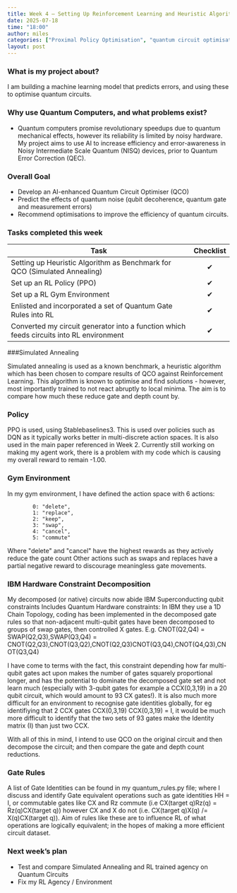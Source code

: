 ```yaml
---
title: Week 4 – Setting Up Reinforcement Learning and Heuristic Algorithms
date: 2025-07-18
time: "18:00"
author: miles
categories: ["Proximal Policy Optimisation", "quantum circuit optimisation", "heuristic algorithm"]
layout: post
---
```



### What is my project about?

I am building a machine learning model that predicts errors, and using these to optimise quantum circuits.
### Why use Quantum Computers, and what problems exist?
* Quantum computers promise revolutionary speedups due to quantum mechanical effects, however its reliability is limited by noisy hardware. My project aims to use AI to increase efficiency and error-awareness in Noisy Intermediate Scale Quantum (NISQ) devices, prior to Quantum Error Correction (QEC).
### Overall Goal
* Develop an AI-enhanced Quantum Circuit Optimiser (QCO)
* Predict the effects of quantum noise (qubit decoherence, quantum gate and measurement errors)
* Recommend optimisations to improve the efficiency of quantum circuits.
### Tasks completed this week

| Task                                                                                                                         | Checklist |
|------------------------------------------------------------------------------------------------------------------------------|:--------:|
| Setting up Heuristic Algorithm as Benchmark for QCO (Simulated Annealing)| ✔        |
| Set up an RL Policy (PPO)| ✔        |
| Set up a RL Gym Environment | ✔        |
| Enlisted and incorporated a set of Quantum Gate Rules into RL| ✔        |
| Converted my circuit generator into a function which feeds circuits into RL environment| ✔         |

###Simulated Annealing

Simulated annealing is used as a known benchmark, a heuristic algorithm which has been chosen to compare results of QCO against Reinforcement Learning.
This algorithm is known to optimise and find solutions - however, most importantly trained to not react abruptly to local minima.
The aim is to compare how much these reduce gate and depth count by.

### Policy

PPO is used, using Stablebaselines3. This is used over policies such as DQN as it typically works better in multi-discrete action spaces. It is also used in the main paper referenced in Week 2.
Currently still working on making my agent work, there is a problem with my code which is causing my overall reward to remain -1.00.

### Gym Environment

In my gym environment, I have defined the action space with 6 actions:

            0: "delete",
            1: "replace",
            2: "keep",
            3: "swap",
            4: "cancel",
            5: "commute"

Where "delete" and "cancel" have the highest rewards as they actively reduce the gate count
Other actions such as swaps and replaces have a partial negative reward to discourage meaningless gate movements.

### IBM Hardware Constraint Decomposition

My decomposed (or native) circuits now abide IBM Superconducting qubit constraints
Includes Quantum Hardware constraints: In IBM they use a 1D Chain Topology, coding has been implemented in the decomposed gate rules so that  non-adjacent multi-qubit gates have been decomposed to groups of swap gates, then controlled X gates.
E.g. CNOT(Q2,Q4) = SWAP(Q2,Q3),SWAP(Q3,Q4) = CNOT(Q2,Q3),CNOT(Q3,Q2),CNOT(Q2,Q3)CNOT(Q3,Q4),CNOT(Q4,Q3),CNOT(Q3,Q4)

I have come to terms with the fact, this constraint depending how far multi-qubit gates act upon makes the number of gates squarely proportional longer, and has the potential to dominate the decomposed gate set and not learn much (especially with 3-qubit gates for example a CCX(0,3,19) in a 20 qubit circuit, which would amount to 93 CX gates!).
It is also much more difficult for an environment to recognise gate identities globally, for eg identifiying that 2 CCX gates CCX(0,3,19) CCX(0,3,19) = I, it would be much more difficult to identify that the two sets of 93 gates make the Identity matrix (I) than just two CCX.

With all of this in mind, I intend to use QCO on the original circuit and then decompose the circuit; and then compare the gate and depth count reductions.

### Gate Rules

A list of Gate Identities can be found in my quantum_rules.py file; where I discuss and identify Gate equivalent operations such as gate identities HH = I, or commutable gates like CX and Rz commute (i.e CX(target q)Rz(q) = Rz(q)CX(target q)) however CX and X do not (i.e. CX(target q)X(q) /= X(q)CX(target q)).
Aim of rules like these are to influence RL of what operations are logically equivalent; in the hopes of making a more efficient circuit dataset.

### Next week’s plan

* Test and compare Simulated Annealing and RL trained agency on Quantum Circuits
* Fix my RL Agency / Environment
